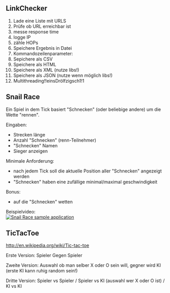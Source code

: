 ## LinkChecker ##
 
1. Lade eine Liste mit URLS
2. Prüfe ob URL erreichbar ist
  1. messe response time
  2. logge IP
  3. zähle HOPs
3. Speichere Ergebnis in Datei
4. Kommandozeilenparameter:
  1. Sepichere als CSV
  2. Speichere als HTML
  3. Speichere als XML (nutze libs!)
  4. Speichere als JSON (nutze wenn möglich libs!)
5. Multithreading!!einsDrölfzigsch1!1


## Snail Race ##

Ein Spiel in dem Tick basiert "Schnecken" (oder beliebige andere) um die Wette "rennen".  

Eingaben:  
* Strecken länge
* Anzahl "Schnecken" (renn-Teilnehmer)
* "Schnecken" Namen
* Sieger anzeigen

Minimale Anforderung:  
* nach jedem Tick soll die aktuelle Position aller "Schnecken" angezeigt werden
* "Schnecken" haben eine zufällige minimal/maximal geschwindigkeit

Bonus:
* auf die "Schnecken" wetten

Beispielvideo:  
[![Snail Race sample application](https://img.youtube.com/vi/88PbF-MIGlw/0.jpg)](https://www.youtube.com/watch?v=88PbF-MIGlw)

## TicTacToe ##
 
http://en.wikipedia.org/wiki/Tic-tac-toe
 
Erste Version: Spieler Gegen Spieler

Zweite Version: Auswahl ob man selber X oder O sein will, gegner wird KI (erste KI kann ruhig random sein!)
 
Dritte Version: Spieler vs Spieler / Spieler vs KI (auswahl wer X oder O ist) / KI vs KI
